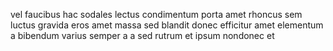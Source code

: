 vel faucibus hac sodales lectus condimentum porta amet rhoncus sem luctus
gravida eros amet massa sed blandit donec efficitur amet elementum a bibendum
varius semper a a sed rutrum et ipsum nondonec et